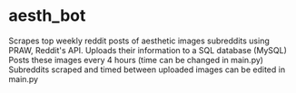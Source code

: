 # aesth_bot
Scrapes top weekly reddit posts of aesthetic images subreddits using PRAW, Reddit's API.
Uploads their information to a SQL database (MySQL)
Posts these images every 4 hours (time can be changed in main.py)
Subreddits scraped and timed between uploaded images can be edited in main.py
